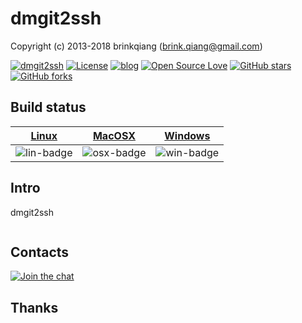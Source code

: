 # dmgit2ssh

Copyright (c) 2013-2018 brinkqiang (brink.qiang@gmail.com)

[![dmgit2ssh](https://img.shields.io/badge/brinkqiang-dmgit2ssh-blue.svg?style=flat-square)](https://github.com/brinkqiang/dmgit2ssh)
[![License](https://img.shields.io/badge/license-MIT-brightgreen.svg)](https://github.com/brinkqiang/dmgit2ssh/blob/master/LICENSE)
[![blog](https://img.shields.io/badge/Author-Blog-7AD6FD.svg)](https://brinkqiang.github.io/)
[![Open Source Love](https://badges.frapsoft.com/os/v3/open-source.png)](https://github.com/brinkqiang)
[![GitHub stars](https://img.shields.io/github/stars/brinkqiang/dmgit2ssh.svg?label=Stars)](https://github.com/brinkqiang/dmgit2ssh) 
[![GitHub forks](https://img.shields.io/github/forks/brinkqiang/dmgit2ssh.svg?label=Fork)](https://github.com/brinkqiang/dmgit2ssh)

## Build status
| [Linux][lin-link] | [MacOSX][osx-link] | [Windows][win-link] |
| :---------------: | :----------------: | :-----------------: |
| ![lin-badge]      | ![osx-badge]       | ![win-badge]        |

[lin-badge]: https://travis-ci.org/brinkqiang/dmgit2ssh.svg?branch=master "Travis build status"
[lin-link]:  https://travis-ci.org/brinkqiang/dmgit2ssh "Travis build status"
[osx-badge]: https://travis-ci.org/brinkqiang/dmgit2ssh.svg?branch=master "Travis build status"
[osx-link]:  https://travis-ci.org/brinkqiang/dmgit2ssh "Travis build status"
[win-badge]: https://ci.appveyor.com/api/projects/status/github/brinkqiang/dmgit2ssh?branch=master&svg=true "AppVeyor build status"
[win-link]:  https://ci.appveyor.com/project/brinkqiang/dmgit2ssh "AppVeyor build status"

## Intro
dmgit2ssh
```cpp
```
## Contacts
[![Join the chat](https://badges.gitter.im/brinkqiang/dmgit2ssh/Lobby.svg)](https://gitter.im/brinkqiang/dmgit2ssh)

## Thanks
